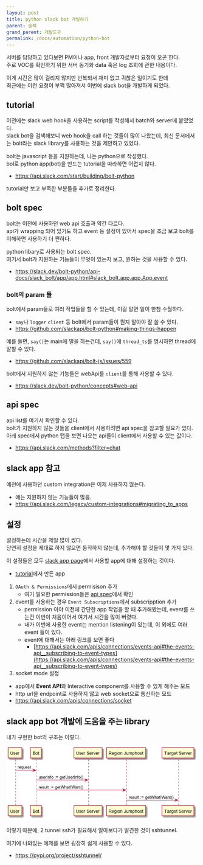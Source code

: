 ```yaml
---
layout: post
title: python slack bot 개발하기
parent: 슬랙
grand_parent: 개발도구
permalink: /docs/automation/python-bot
---
```


서버를 담당하고 있다보면 PM이나 app, front 개발자로부터 요청이 오곤 한다.  
주로 VOC를 확인하기 위한 서버 동기화 data 혹은 log 조회에 관한 내용이다.  

이게 시간은 많이 걸리지 않지만 반복되서 재미 없고 귀찮은 일이기도 한데  
최근에는 이런 요청이 부쩍 많아져서 이번에 slack bot을 개발하게 되었다.


## tutorial

이전에는 slack web hook을 사용하는 script를 작성해서 batch와 server에 붙였었다.  
slack bot을 검색해보니 web hook을 call 하는 것들이 많이 나왔는데, 최신 문서에서는 bolt라는 slack library를 사용하는 것을 제안하고 있었다.  

bolt는 javascript 등을 지원하는데, 나는 python으로 작성했다.  
bol로 python app(bot)을 만드는 tutorial을 따라하면 어렵지 않다.
- https://api.slack.com/start/building/bolt-python

tutorial만 보고 부족한 부분들을 추가로 정리한다.

## bolt spec

bolt는 이전에 사용하던 web api 호출과 약간 다르다.  
api가 wrapping 되어 있기도 하고 event 등 설정이 있어서 spec을 조금 보고 bolt를 이해하면 사용하기 더 편하다.

python libary로 사용되는 bolt spec.  
여기서 bolt가 지원하는 기능들이 무엇이 있는지 보고, 원하는 것을 사용할 수 있다.
- https://slack.dev/bolt-python/api-docs/slack_bolt/app/app.html#slack_bolt.app.app.App.event


### bolt의 param 들

bolt에서 param들로 여러 작업들을 할 수 있는데, 이걸 알면 일이 한참 수월하다.  
- `say`나 `logger` `client` 등 bolt에서 param들이 뭔지 알아야 잘 쓸 수 있다.  
- https://github.com/slackapi/bolt-python#making-things-happen


예를 들면, `say()`는 main에 말을 하는건데, `say()`에 `thread_ts`를 명시하면 thread에 말할 수 있다.
- https://github.com/slackapi/bolt-js/issues/559

bolt에서 지원하지 않는 기능들은 webApi를 `client`를 통해 사용할 수 있다.
- https://slack.dev/bolt-python/concepts#web-api


## api spec

api list를 여기서 확인할 수 있다.  
bolt가 지원하지 않는 것들을 client에서 사용하려면 api spec을 참고할 필요가 있다.
아래 spec에서 python 탭을 보면 나오는 api들이 client에서 사용할 수 있는 값이다.
- https://api.slack.com/methods?filter=chat


## slack app 참고

예전에 사용하던 custom integration은 이제 사용하지 않는다.
- 얘는 지원하지 않는 기능들이 많음.
- https://api.slack.com/legacy/custom-integrations#migrating_to_apps


## 설정

설정하는데 시간을 제일 많이 썼다.  
당연히 설정을 제대로 하지 않으면 동작하지 않는데, 추가해야 할 것들이 몇 가지 있다.

이 설정들은 모두 [slack app page](https://api.slack.com/apps)에서 사용할 app에 대해 설정하는 것이다.
- [tutorial](#tutorial)에서 만든 app

1. `OAuth & Permissions`에서 permisison 추가
   - 여기 필요한 permission들은 [api spec](#api-spec)에서 확인
2. event를 사용하는 경우 `Event Subscriptions`에서 subscripption 추가
   - permission 이야 이전에 간단한 app 작업을 할 때 추가해봤는데, event를 쓰는건 이번이 처음이어서 여기서 시간을 많이 버렸다.
   - 내가 이번에 사용한 event는 mention listening이 있는데, 이 외에도 여러 event 들이 있다.
   - event에 대해서는 아래 링크를 보면 좋다
     - [https://api.slack.com/apis/connections/events-api#the-events-api__subscribing-to-event-types](https://api.slack.com/apis/connections/events-api#the-events-api__subscribing-to-event-types)
3. socket mode 설정
  - app에서 **Event API**와 Interactive component를 사용할 수 있게 해주는 모드
  - http url을 endpoint로 사용하지 않고 web socket으로 통신하는 모드
  - https://api.slack.com/apis/connections/socket


## slack app bot 개발에 도움을 주는 library

내가 구현한 bot의 구조는 이렇다.

![bot structure](/images/post/automation/bot-structure.png)

이렇기 때문에, 2 tunnel ssh가 필요해서 알아보다가 발견한 것이 sshtunnel.  

여기에 나와있는 예제를 보면 굉장히 쉽게 사용할 수 있다.  
- https://pypi.org/project/sshtunnel/